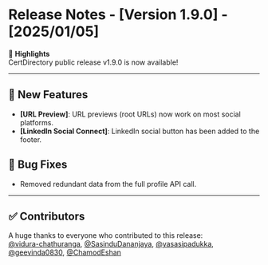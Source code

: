 # Release Notes - [Version 1.9.0] - [2025/01/05]

🎉 **Highlights**  
CertDirectory public release v1.9.0 is now available!

---

## 🚀 New Features
- **[URL Preview]**: URL previews (root URLs) now work on most social platforms.
- **[LinkedIn Social Connect]**: LinkedIn social button has been added to the footer.

  
## 🐛 Bug Fixes
- Removed redundant data from the full profile API call.


---

## ✅ Contributors
A huge thanks to everyone who contributed to this release:  
[@vidura-chathuranga](https://github.com/vidura-chathuranga), [@SasinduDananjaya](https://github.com/SasinduDananjaya), [@yasasipadukka](https://github.com/yasasipadukka), [@geevinda0830](https://github.com/geevinda0830), [@ChamodEshan](https://github.com/ChamodEshan)

